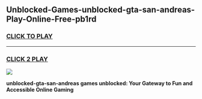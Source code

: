 
## Unblocked-Games-unblocked-gta-san-andreas-Play-Online-Free-pb1rd
<h3>
<a href="https://premium76.site?title=unblocked-gta-san-andreas&ref=26A">CLICK TO PLAY</a></h3>
<hr>

<h3>
<a href="https://premium76.site?title=unblocked-gta-san-andreas&ref=26A">CLICK 2 PLAY</a>
  
</h3>

<a href="https://premium76.site?title=unblocked-gta-san-andreas&ref=26A"><img src="https://clearcache.store/games.png"></a>


**unblocked-gta-san-andreas games unblocked: Your Gateway to Fun and Accessible Online Gaming**
